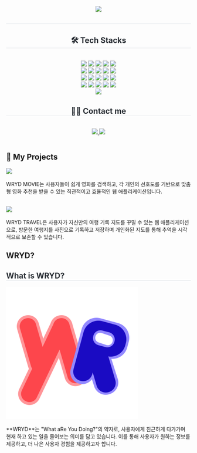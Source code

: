<div align= "center">
    <img src="https://capsule-render.vercel.app/api?type=waving&color=auto&height=120&text=user.getName()%20=%20air4sss&animation=twinkling&fontColor=000000&fontSize=40" />
    </div>
    <div align= "center"> 
    <h2 style="border-bottom: 1px solid #d8dee4; color: #282d33;">  </h2>  
    <div style="font-weight: 700; font-size: 15px; text-align: center; color: #282d33;">  </div> 
    </div>
    <div align= "center">
    <h2 style="border-bottom: 1px solid #d8dee4; color: #282d33;"> 🛠️ Tech Stacks </h2> <br> 
    <div style="margin: 0 auto; text-align: center;" align= "center"> <img src="https://img.shields.io/badge/HTML5-E34F26?style=for-the-badge&logo=HTML5&logoColor=white">
          <img src="https://img.shields.io/badge/Java-007396?style=for-the-badge&logo=Java&logoColor=white">
          <img src="https://img.shields.io/badge/Javascript-F7DF1E?style=for-the-badge&logo=Javascript&logoColor=white">
          <img src="https://img.shields.io/badge/Python-3776AB?style=for-the-badge&logo=Python&logoColor=white">
          <img src="https://img.shields.io/badge/Spring-6DB33F?style=for-the-badge&logo=Spring&logoColor=white">
          <br/><img src="https://img.shields.io/badge/Spring Boot-6DB33F?style=for-the-badge&logo=Spring Boot&logoColor=white">
          <img src="https://img.shields.io/badge/C++-00599C?style=for-the-badge&logo=C%2B%2B&logoColor=white">
          <img src="https://img.shields.io/badge/Django-092E20?style=for-the-badge&logo=Django&logoColor=white">
          <img src="https://img.shields.io/badge/Selenium-43B02A?style=for-the-badge&logo=Selenium&logoColor=white">
          <img src="https://img.shields.io/badge/Tensorflow-FF6F00?style=for-the-badge&logo=Tensorflow&logoColor=white">
          <br/><img src="https://img.shields.io/badge/MySQL-4479A1?style=for-the-badge&logo=MySQL&logoColor=white">
          <img src="https://img.shields.io/badge/MariaDB-003545?style=for-the-badge&logo=MariaDB&logoColor=white">
          <img src="https://img.shields.io/badge/MongoDB-47A248?style=for-the-badge&logo=MongoDB&logoColor=white">
          <img src="https://img.shields.io/badge/Android-3DDC84?style=for-the-badge&logo=Android&logoColor=white">
          <img src="https://img.shields.io/badge/Node.js-339933?style=for-the-badge&logo=Node.js&logoColor=white">
          <br/><img src="https://img.shields.io/badge/jQuery-0769AD?style=for-the-badge&logo=jQuery&logoColor=white">
          <img src="https://img.shields.io/badge/Slack-4A154B?style=for-the-badge&logo=Slack&logoColor=white">
          <img src="https://img.shields.io/badge/Github-181717?style=for-the-badge&logo=Github&logoColor=white">
          <img src="https://img.shields.io/badge/Figma-F24E1E?style=for-the-badge&logo=Figma&logoColor=white">
          <img src="https://img.shields.io/badge/Git-F05032?style=for-the-badge&logo=Git&logoColor=white">
          <br/><img src="https://img.shields.io/badge/Notion-000000?style=for-the-badge&logo=Notion&logoColor=white">
          </div>
    </div>
    <div align= "center">
    <h2 style="border-bottom: 1px solid #d8dee4; color: #282d33;"> 🧑‍💻 Contact me </h2> <br> 
    <div align= "center"> <a href=https://www.instagram.com/air4sss/> <img src="https://img.shields.io/badge/Instagram-E4405F?style=for-the-badge&logo=Instagram&logoColor=white&link=https://www.instagram.com/air4sss/"> </a>
         <a href=mailto:jungwoo39393@gmail.com> <img src="https://img.shields.io/badge/Gmail-EA4335?style=for-the-badge&logo=Gmail&logoColor=white&link=mailto:jungwoo39393@gmail.com"> </a>
          </div>  <br> 
    <div align= "center">  </div> 
    </div>

## 📂 My Projects

<div align="left">
    <a href="https://github.com/air4sss/wryd_movie/blob/main/README.md">
        <img src="https://img.shields.io/badge/wryd_movie-000000?style=for-the-badge&logo=GitHub&logoColor=white"/>
    </a>
    <p>
        WRYD MOVIE는 사용자들이 쉽게 영화를 검색하고, 각 개인의 선호도를 기반으로 맞춤형 영화 추천을 받을 수 있는 직관적이고 효율적인 웹 애플리케이션입니다.
    </p>
    <br>
    <a href="https://github.com/air4sss/wryd_travel/blob/main/README.md">
        <img src="https://img.shields.io/badge/wryd_travel-000000?style=for-the-badge&logo=GitHub&logoColor=white"/>
    </a>
    <p>
        WRYD TRAVEL은 사용자가 자신만의 여행 기록 지도를 꾸밀 수 있는 웹 애플리케이션으로, 방문한 여행지를 사진으로 기록하고 저장하며 개인화된 지도를 통해 추억을 시각적으로 보존할 수 있습니다.
    </p>
</div>

## WRYD?
<div align="left">
    <h2 style="border-bottom: 1px solid #d8dee4; color: #282d33;"> What is WRYD? </h2>
    <img src="https://github.com/air4sss/wryd_movie/blob/main/logo_rmbg.jpg" alt="WRYD Logo" />
    <p>
        **WRYD**는 "What aRe You Doing?"의 약자로, 사용자에게 친근하게 다가가며 현재 하고 있는 일을 물어보는 의미를 담고 있습니다. 이를 통해 사용자가 원하는 정보를 제공하고, 더 나은 사용자 경험을 제공하고자 합니다.
    </p>
</div>
    
